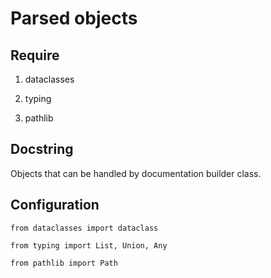 # Parsed objects

## Require

1. dataclasses

1. typing

1. pathlib

## Docstring

Objects that can be handled by documentation builder class.

## Configuration

`from dataclasses import dataclass`

`from typing import List, Union, Any`

`from pathlib import Path`

